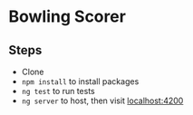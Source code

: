 # Bowling Scorer
## Steps
- Clone
- `npm install` to install packages
- `ng test` to run tests
- `ng server` to host, then visit [localhost:4200](http://localhost:4200)